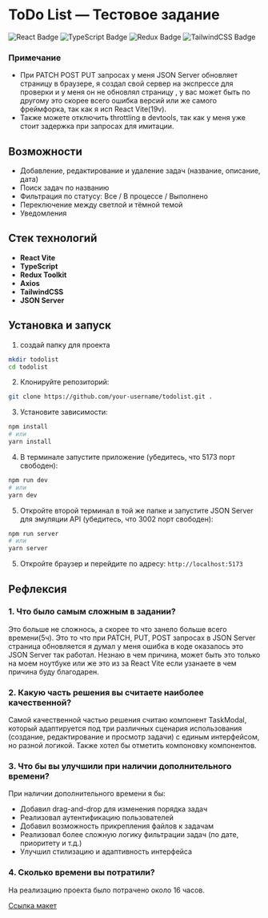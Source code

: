 # ToDo List — Тестовое задание

![React Badge](https://img.shields.io/badge/React-19.1.0-61DAFB?logo=react&logoColor=white)
![TypeScript Badge](https://img.shields.io/badge/TypeScript-5.8.3-3178C6?logo=typescript&logoColor=white)
![Redux Badge](https://img.shields.io/badge/Redux-9.2.0-764ABC?logo=redux&logoColor=white)
![TailwindCSS Badge](https://img.shields.io/badge/TailwindCSS-4.1.6-06B6D4?logo=tailwindcss&logoColor=white)

### Примечание

- При PATCH POST PUT запросах у меня JSON Server обновляет страницу в браузере, я создал свой сервер на экспрессе для проверки и у меня он не обновлял страницу , у вас может быть по другому это скорее всего ошибка версий или же самого фреймфорка, так как я исп React Vite(19v).
- Также можете отключить throttling в devtools, так как у меня уже стоит задержка при запросах для имитации.

## Возможности

- Добавление, редактирование и удаление задач (название, описание, дата)
- Поиск задач по названию
- Фильтрация по статусу: Все / В процессе / Выполнено
- Переключение между светлой и тёмной темой
- Уведомления

## Стек технологий

- **React Vite**
- **TypeScript**
- **Redux Toolkit**
- **Axios**
- **TailwindCSS**
- **JSON Server**

## Установка и запуск

1. создай папку для проекта

```bash
mkdir todolist
cd todolist
```

2. Клонируйте репозиторий:

```bash
git clone https://github.com/your-username/todolist.git .
```

3. Установите зависимости:

```bash
npm install
# или
yarn install
```

4. В терминале запустите приложение (убедитесь, что 5173 порт свободен):

```bash
npm run dev
# или
yarn dev
```

5. Откройте второй терминал в той же папке и запустите JSON Server для эмуляции API (убедитесь, что 3002 порт свободен):

```bash
npm run server
# или
yarn server
```

5. Откройте браузер и перейдите по адресу: `http://localhost:5173`

## Рефлексия

### 1. Что было самым сложным в задании?

Это больше не сложнось, а скорее то что занело больше всего времени(5ч). Это то что при PATCH, PUT, POST запросах в JSON Server страница обновляется я думал у меня ошибка в коде оказалось это JSON Server так работал. Незнаю в чем причина, может быть это только на моем ноутбуке или же это из за React Vite если узанаете в чем причина буду благодарен.

### 2. Какую часть решения вы считаете наиболее качественной?

Самой качественной частью решения считаю компонент TaskModal, который адаптируется под три различных сценария использования (создание, редактирование и просмотр задачи) с единым интерфейсом, но разной логикой. Также хотел бы отметить компоновку компонентов.

### 3. Что бы вы улучшили при наличии дополнительного времени?

При наличии дополнительного времени я бы:

- Добавил drag-and-drop для изменения порядка задач
- Реализовал аутентификацию пользователей
- Добавил возможность прикрепления файлов к задачам
- Реализовал более сложную логику фильтрации задач (по дате, приоритету и т.д.)
- Улучшил стилизацию и адаптивность интерфейса

### 4. Сколько времени вы потратили?

На реализацию проекта было потрачено около 16 часов.

[Ссылка макет](https://www.figma.com/community/file/1287029163993360080/simple-todo-list-design)
